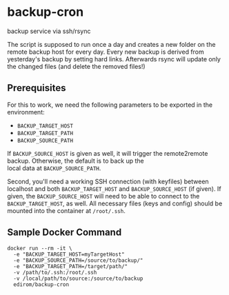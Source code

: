 # backup-cron
backup service via ssh/rsync

The script is supposed to run once a day and creates a new folder on the remote backup host for every day.
Every new backup is derived from yesterday's backup by setting hard links. Afterwards rsync will update only the changed files (and delete the removed files!)


## Prerequisites
For this to work, we need the following parameters 
to be exported in the environment:

* `BACKUP_TARGET_HOST`
* `BACKUP_TARGET_PATH`
* `BACKUP_SOURCE_PATH`

If `BACKUP_SOURCE_HOST` is given as well,
it will trigger the remote2remote backup.
Otherwise, the default is to back up the  
local data at `BACKUP_SOURCE_PATH`.

Second, you'll need a working SSH connection
(with keyfiles) between localhost and both 
`BACKUP_TARGET_HOST` and `BACKUP_SOURCE_HOST` (if given).
If given, the `BACKUP_SOURCE_HOST` will need to be
able to connect to the `BACKUP_TARGET_HOST`, as well.
All necessary files (keys and config) should be mounted
into the container at `/root/.ssh`.

## Sample Docker Command

```
docker run --rm -it \
  -e "BACKUP_TARGET_HOST=myTargetHost" 
  -e "BACKUP_SOURCE_PATH=/source/to/backup/" 
  -e "BACKUP_TARGET_PATH=/target/path/" 
  -v /path/to/.ssh:/root/.ssh 
  -v /local/path/to/source:/source/to/backup
  edirom/backup-cron
```

